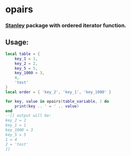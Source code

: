 # opairs
### [Stanley](https://github.com/Wolf2789/Stanley) package with ordered iterator function.

## Usage:
```lua
local table = {
    key_1 = 1,
    key_2 = 2,
    key_5 = 5,
    key_1000 = 3,
    4,
    'test'
}
local order = { 'key_2', 'key_1', 'key_1000' }

for key, value in opairs(table_variable, ) do
    print(key .. ' = ' .. value)
end
--[[ output will be:
key_2 = 2
key_1 = 1
key_1000 = 3
key_5 = 5
1 = 4
2 = 'test'
]]
```
